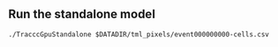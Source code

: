 ## Run the standalone model

```
./TracccGpuStandalone $DATADIR/tml_pixels/event000000000-cells.csv
```
